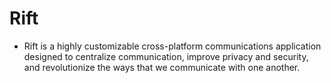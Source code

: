# Rift
  - Rift is a highly customizable cross-platform communications application designed to centralize communication, improve privacy and security, and revolutionize the ways that we communicate with one another.
